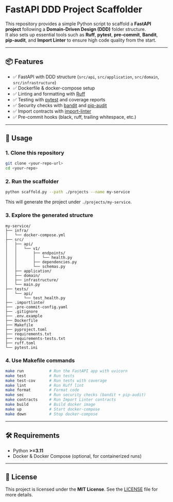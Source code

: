 # FastAPI DDD Project Scaffolder

This repository provides a simple Python script to scaffold a **FastAPI project** following a **Domain-Driven Design (DDD)** folder structure.  
It also sets up essential tools such as **Ruff**, **pytest**, **pre-commit**, **Bandit**, **pip-audit**, and **Import Linter** to ensure high code quality from the start.

---

## 📦 Features

- ✅ FastAPI with DDD structure (`src/api`, `src/application`, `src/domain`, `src/infrastructure`)  
- ✅ Dockerfile & docker-compose setup  
- ✅ Linting and formatting with [Ruff](https://github.com/astral-sh/ruff)  
- ✅ Testing with [pytest](https://docs.pytest.org/) and coverage reports  
- ✅ Security checks with [bandit](https://bandit.readthedocs.io/) and [pip-audit](https://pypi.org/project/pip-audit/)  
- ✅ Import contracts with [import-linter](https://github.com/seddonym/import-linter)  
- ✅ Pre-commit hooks (black, ruff, trailing whitespace, etc.)  

---

## 🚀 Usage

### 1. Clone this repository
```bash
git clone <your-repo-url>
cd <your-repo>
```

### 2. Run the scaffolder
```bash
python scaffold.py --path ./projects --name my-service
```

This will generate the project under `./projects/my-service`.

### 3. Explore the generated structure
```
my-service/
├── infra/
│   └── docker-compose.yml
├── src/
│   ├── api/
│   │   └── v1/
│   │       ├── endpoints/
│   │       │   └── health.py
│   │       ├── dependencies.py
│   │       └── schemas.py
│   ├── application/
│   ├── domain/
│   ├── infrastructure/
│   └── main.py
├── tests/
│   └── api/
│       └── test_health.py
├── .importlinter
├── .pre-commit-config.yaml
├── .gitignore
├── .env.example
├── Dockerfile
├── Makefile
├── pyproject.toml
├── requirements.txt
├── requirements-tests.txt
├── ruff.toml
└── pytest.ini
```

### 4. Use Makefile commands
```bash
make run           # Run the FastAPI app with uvicorn
make test          # Run tests
make test-cov      # Run tests with coverage
make lint          # Run Ruff lint
make format        # Format code
make sec           # Run security checks (bandit + pip-audit)
make contracts     # Run Import Linter contracts
make build         # Build docker image
make up            # Start docker-compose
make down          # Stop docker-compose
```

---

## 🛠 Requirements

- Python **>=3.11**
- Docker & Docker Compose (optional, for containerized runs)

---

## 📄 License

This project is licensed under the **MIT License**. See the [LICENSE](LICENSE) file for more details.